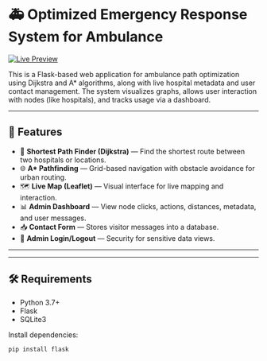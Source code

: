# 🚑 Optimized Emergency Response System for Ambulance

[![Live Preview](https://img.shields.io/badge/Live%20Preview-Online-blue?style=for-the-badge&logo=google-chrome)](https://response-system.onrender.com)

This is a Flask-based web application for ambulance path optimization using Dijkstra and A\* algorithms, along with live hospital metadata and user contact management. The system visualizes graphs, allows user interaction with nodes (like hospitals), and tracks usage via a dashboard.

---

## 🧠 Features

- 🚗 **Shortest Path Finder (Dijkstra)** — Find the shortest route between two hospitals or locations.
- 🌐 **A\* Pathfinding** — Grid-based navigation with obstacle avoidance for urban routing.
- 🗺️ **Live Map (Leaflet)** — Visual interface for live mapping and interaction.
- 📊 **Admin Dashboard** — View node clicks, actions, distances, metadata, and user messages.
- 📥 **Contact Form** — Stores visitor messages into a database.
- 🔐 **Admin Login/Logout** — Security for sensitive data views.

---

---

## 🛠️ Requirements

- Python 3.7+
- Flask
- SQLite3

Install dependencies:

```bash
pip install flask
```
